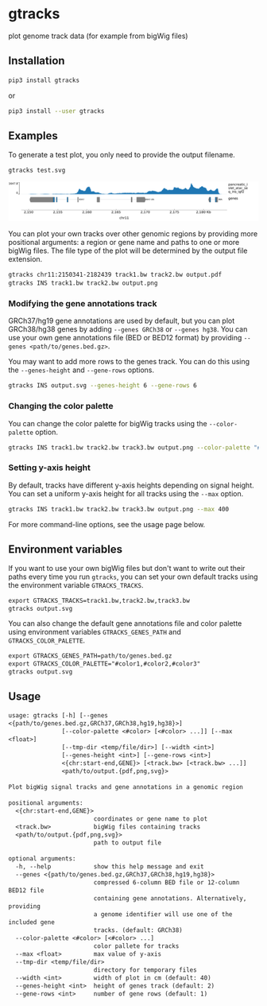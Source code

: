 # gtracks

plot genome track data (for example from bigWig files)

## Installation

```sh
pip3 install gtracks
```
or
```sh
pip3 install --user gtracks
```

## Examples

To generate a test plot, you only need to provide the output filename.
```sh
gtracks test.svg
```
![test plot](test.svg)

You can plot your own tracks over other genomic regions by providing more
positional arguments: a region or gene name and paths to one or more bigWig
files. The file type of the plot will be determined by the
output file extension.
```sh
gtracks chr11:2150341-2182439 track1.bw track2.bw output.pdf
gtracks INS track1.bw track2.bw output.png
```

### Modifying the gene annotations track

GRCh37/hg19 gene annotations are used by default, but you can plot GRCh38/hg38
genes by adding `--genes GRCh38` or `--genes hg38`. You can use your own gene
annotations file (BED or BED12 format) by providing
`--genes <path/to/genes.bed.gz>`.

You may want to add more rows to the genes track. You can do this using
the `--genes-height` and `--gene-rows` options.

```sh
gtracks INS output.svg --genes-height 6 --gene-rows 6
```

### Changing the color palette

You can change the color palette for bigWig tracks using the `--color-palette` option.
```sh
gtracks INS track1.bw track2.bw track3.bw output.png --color-palette "#color1" "#color2" "#color3"
```

### Setting y-axis height

By default, tracks have different y-axis heights depending on signal height.
You can set a uniform y-axis height for all tracks using the `--max` option.

```sh
gtracks INS track1.bw track2.bw track3.bw output.png --max 400
```

For more command-line options, see the usage page below.

## Environment variables

If you want to use your own bigWig files but don't want to write out their
paths every time you run `gtracks`, you can set your own default tracks using
the environment variable `GTRACKS_TRACKS`.
```
export GTRACKS_TRACKS=track1.bw,track2.bw,track3.bw
gtracks output.svg
```

You can also change the default gene annotations file and color palette using
environment variables `GTRACKS_GENES_PATH` and `GTRACKS_COLOR_PALETTE`.
```
export GTRACKS_GENES_PATH=path/to/genes.bed.gz
export GTRACKS_COLOR_PALETTE="#color1,#color2,#color3"
gtracks output.svg
```

## Usage

```
usage: gtracks [-h] [--genes <{path/to/genes.bed.gz,GRCh37,GRCh38,hg19,hg38}>]
               [--color-palette <#color> [<#color> ...]] [--max <float>]
               [--tmp-dir <temp/file/dir>] [--width <int>]
               [--genes-height <int>] [--gene-rows <int>]
               <{chr:start-end,GENE}> [<track.bw> [<track.bw> ...]]
               <path/to/output.{pdf,png,svg}>

Plot bigWig signal tracks and gene annotations in a genomic region

positional arguments:
  <{chr:start-end,GENE}>
                        coordinates or gene name to plot
  <track.bw>            bigWig files containing tracks
  <path/to/output.{pdf,png,svg}>
                        path to output file

optional arguments:
  -h, --help            show this help message and exit
  --genes <{path/to/genes.bed.gz,GRCh37,GRCh38,hg19,hg38}>
                        compressed 6-column BED file or 12-column BED12 file
                        containing gene annotations. Alternatively, providing
                        a genome identifier will use one of the included gene
                        tracks. (default: GRCh38)
  --color-palette <#color> [<#color> ...]
                        color pallete for tracks
  --max <float>         max value of y-axis
  --tmp-dir <temp/file/dir>
                        directory for temporary files
  --width <int>         width of plot in cm (default: 40)
  --genes-height <int>  height of genes track (default: 2)
  --gene-rows <int>     number of gene rows (default: 1)
```
